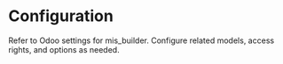 # Configuration

Refer to Odoo settings for mis_builder. Configure related models, access rights, and options as needed.
